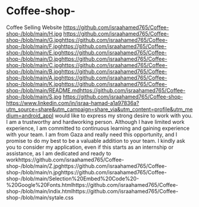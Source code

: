 # Coffee-shop-
Coffee Selling Website
https://github.com/israahamed765/Coffee-shop-/blob/main/H.jpg
https://github.com/israahamed765/Coffee-shop-/blob/main/G.jpghttps://github.com/israahamed765/Coffee-shop-/blob/main/F.jpghttps://github.com/israahamed765/Coffee-shop-/blob/main/E.jpghttps://github.com/israahamed765/Coffee-shop-/blob/main/D.jpghttps://github.com/israahamed765/Coffee-shop-/blob/main/C.jpghttps://github.com/israahamed765/Coffee-shop-/blob/main/B.jpghttps://github.com/israahamed765/Coffee-shop-/blob/main/A.jpghttps://github.com/israahamed765/Coffee-shop-/blob/main/K.jpghttps://github.com/israahamed765/Coffee-shop-/blob/main/README.mdhttps://github.com/israahamed765/Coffee-shop-/blob/main/S.jpg https://github.com/israahamed765/Coffee-shop-https://www.linkedin.com/in/israa-hamad-a1a97836a?utm_source=share&utm_campaign=share_via&utm_content=profile&utm_medium=android_appI would like to express my strong desire to work with you. I am a trustworthy and hardworking person. Although I have limited work experience, I am committed to continuous learning and gaining experience with your team. I am from Gaza and really need this opportunity, and I promise to do my best to be a valuable addition to your team.
I kindly ask you to consider my application, even if this starts as an internship or assistance, as I am dedicated and ready to workhttps://github.com/israahamed765/Coffee-shop-/blob/main/Z.jpghttps://github.com/israahamed765/Coffee-shop-/blob/main/n.jpghttps://github.com/israahamed765/Coffee-shop-/blob/main/Selection%20Embed%20Code%20-%20Google%20Fonts.htmlhttps://github.com/israahamed765/Coffee-shop-/blob/main/indix.htmlhttps://github.com/israahamed765/Coffee-shop-/blob/main/sytale.css
